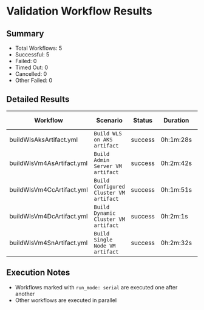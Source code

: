 # Validation Workflow Results

## Summary
- Total Workflows: 5
- Successful: 5
- Failed: 0
- Timed Out: 0
- Cancelled: 0
- Other Failed: 0

## Detailed Results

| Workflow | Scenario | Status | Duration | Run URL |
|----------|----------|---------|-----------|----------|
| buildWlsAksArtifact.yml | `Build WLS on AKS artifact` | success | 0h:1m:28s | [View Run](https://github.com/azure-javaee/weblogic-azure/actions/runs/18516394114) |
| buildWlsVm4AsArtifact.yml | `Build Admin Server VM artifact` | success | 0h:2m:42s | [View Run](https://github.com/azure-javaee/weblogic-azure/actions/runs/18516395757) |
| buildWlsVm4CcArtifact.yml | `Build Configured Cluster VM artifact` | success | 0h:1m:51s | [View Run](https://github.com/azure-javaee/weblogic-azure/actions/runs/18516397778) |
| buildWlsVm4DcArtifact.yml | `Build Dynamic Cluster VM artifact` | success | 0h:2m:1s | [View Run](https://github.com/azure-javaee/weblogic-azure/actions/runs/18516399652) |
| buildWlsVm4SnArtifact.yml | `Build Single Node VM artifact` | success | 0h:2m:32s | [View Run](https://github.com/azure-javaee/weblogic-azure/actions/runs/18516401851) |


## Execution Notes
- Workflows marked with `run_mode: serial` are executed one after another
- Other workflows are executed in parallel
